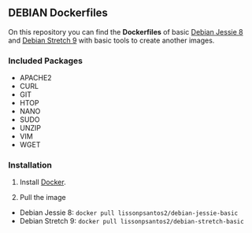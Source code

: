 ## DEBIAN Dockerfiles

On this repository you can find the **Dockerfiles** of basic [Debian Jessie 8](https://github.com/lissonpsantos2/dockerfiles/tree/master/debian-BASIC/jessie) and [Debian Stretch 9](https://github.com/lissonpsantos2/dockerfiles/tree/master/debian-BASIC/stretch) with basic tools to create another images.

### Included Packages
* APACHE2
* CURL
* GIT
* HTOP
* NANO
* SUDO
* UNZIP
* VIM
* WGET


### Installation

1. Install [Docker](https://www.docker.com/).

2. Pull the image
  * Debian Jessie 8: `docker pull lissonpsantos2/debian-jessie-basic`
  * Debian Stretch 9: `docker pull lissonpsantos2/debian-stretch-basic`